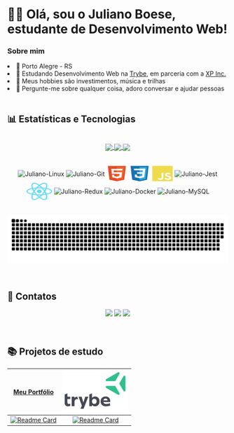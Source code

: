 # 👨‍💻 Olá, sou o Juliano Boese, estudante de Desenvolvimento Web!

<h3><strong>Sobre mim</strong></h3>

<div align="left" style="display: inline_block">
  <li> 🧉 Porto Alegre - RS</li>
  <li> 🔭 Estudando Desenvolvimento Web na <a href="https://betrybe.com">Trybe</a>, em parceria com a <a href="https://www.xpinc.com/">XP Inc.</a></li>
  <li> 🎸 Meus hobbies são investimentos, música e trilhas</li>
  <li> 💬 Pergunte-me sobre qualquer coisa, adoro conversar e ajudar pessoas</li>
</div>
<br>

## 📊 Estatísticas e Tecnologias

<br>
<div align="center">
<a href="https://github.com/anuraghazra/github-readme-stats">
  <img align="center" width="380px" src="https://github-readme-stats.vercel.app/api?username=julianoboese&count_private=true&show_icons=true&theme=nord" />
</a>
<a href="https://git.io/streak-stats">
  <img align="center" width="380px" src="http://github-readme-streak-stats.herokuapp.com?user=julianoboese&theme=nord&date_format=M%20j%5B%2C%20Y%5D" />
</a>
<a href="https://github.com/anuraghazra/github-readme-stats">
  <img align="center" width="380px" src="https://github-readme-stats.vercel.app/api/top-langs/?username=julianoboese&layout=compact&theme=nord" />
</a>
</div>
<br>
<div align="center" style="display: inline_block"><br>
  <img align="center" alt="Juliano-Linux" height="36" width="48" src="https://cdn.jsdelivr.net/gh/devicons/devicon/icons/linux/linux-original.svg" />
  <img align="center" alt="Juliano-Git" height="36" width="48" src="https://cdn.jsdelivr.net/gh/devicons/devicon/icons/git/git-original.svg" />
  <img align="center" alt="Juliano-HTML" height="36" width="48" src="https://raw.githubusercontent.com/devicons/devicon/master/icons/html5/html5-original.svg">
  <img align="center" alt="Juliano-CSS" height="36" width="48" src="https://raw.githubusercontent.com/devicons/devicon/master/icons/css3/css3-original.svg">
  <img align="center" alt="Juliano-Js" height="36" width="48" src="https://raw.githubusercontent.com/devicons/devicon/master/icons/javascript/javascript-plain.svg">
  <img align="center" alt="Juliano-Jest" height="36" width="48" src="https://cdn.jsdelivr.net/gh/devicons/devicon/icons/jest/jest-plain.svg" />
  <img align="center" alt="Juliano-React" height="45" width="60" src="https://raw.githubusercontent.com/devicons/devicon/master/icons/react/react-original.svg">
  <img align="center" alt="Juliano-Redux" height="39" width="52" src="https://cdn.jsdelivr.net/gh/devicons/devicon/icons/redux/redux-original.svg" />
  <img align="center" alt="Juliano-Docker" height="51" width="68" src="https://cdn.jsdelivr.net/gh/devicons/devicon/icons/docker/docker-original.svg">
  <img align="center" alt="Juliano-MySQL" height="57" width="76" src="https://cdn.jsdelivr.net/gh/devicons/devicon/icons/mysql/mysql-original-wordmark.svg">
</div>
<br>
<div align="center">
  
  ![Snake animation](https://github.com/julianoboese/julianoboese/blob/output/github-contribution-grid-snake.svg)
  
</div>
<br>

## 💬 Contatos

<div align="center" style="display: inline_block">
  <a href="https://github.com/julianoboese" target="_blank"><img src="https://img.shields.io/badge/GitHub-100000?style=for-the-badge&logo=github&logoColor=white" target="_blank"></a> 
  <a href="https://www.linkedin.com/in/julianoboese" target="_blank"><img src="https://img.shields.io/badge/LinkedIn-0077B5?style=for-the-badge&logo=linkedin&logoColor=white"></a> 
  <a href = "mailto:juliano.boese@gmail.com"><img src="https://img.shields.io/badge/Gmail-D14836?style=for-the-badge&logo=gmail&logoColor=white" target="_blank"></a>
</div>
<br><br>

## 📚 Projetos de estudo
<div align="center">
  
  <a href="https://julianoboese.github.io" align="center">Meu Portfólio</a> | <a href="https://www.betrybe.com"><img width="150rem" src="./logos/logo-trybe.png"/></a>
:-----: | :------:
[![Readme Card](https://github-readme-stats.vercel.app/api/pin/?username=julianoboese&repo=julianoboese.github.io&theme=nord)](https://github.com/julianoboese/julianoboese.github.io) | [![Readme Card](https://github-readme-stats.vercel.app/api/pin/?username=julianoboese&repo=trybe-exercicios&theme=nord)](https://github.com/julianoboese/trybe-exercicios)
  
</div>
